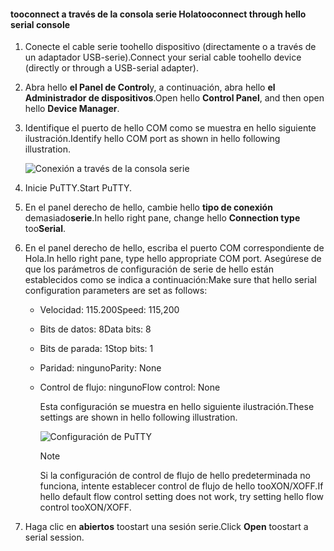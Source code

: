 <!--author=SharS last changed: 9/17/15-->

#### <a name="tooconnect-through-hello-serial-console"></a><span data-ttu-id="076ac-101">tooconnect a través de la consola serie Hola</span><span class="sxs-lookup"><span data-stu-id="076ac-101">tooconnect through hello serial console</span></span>
1. <span data-ttu-id="076ac-102">Conecte el cable serie toohello dispositivo (directamente o a través de un adaptador USB-serie).</span><span class="sxs-lookup"><span data-stu-id="076ac-102">Connect your serial cable toohello device (directly or through a USB-serial adapter).</span></span>
2. <span data-ttu-id="076ac-103">Abra hello **el Panel de Control**y, a continuación, abra hello **el Administrador de dispositivos**.</span><span class="sxs-lookup"><span data-stu-id="076ac-103">Open hello **Control Panel**, and then open hello **Device Manager**.</span></span>
3. <span data-ttu-id="076ac-104">Identifique el puerto de hello COM como se muestra en hello siguiente ilustración.</span><span class="sxs-lookup"><span data-stu-id="076ac-104">Identify hello COM port as shown in hello following illustration.</span></span>
   
     ![Conexión a través de la consola serie](./media/storsimple-use-putty/HCS_ConnectingDeviceS-include.png)
4. <span data-ttu-id="076ac-106">Inicie PuTTY.</span><span class="sxs-lookup"><span data-stu-id="076ac-106">Start PuTTY.</span></span> 
5. <span data-ttu-id="076ac-107">En el panel derecho de hello, cambie hello **tipo de conexión** demasiado**serie**.</span><span class="sxs-lookup"><span data-stu-id="076ac-107">In hello right pane, change hello **Connection type** too**Serial**.</span></span>
6. <span data-ttu-id="076ac-108">En el panel derecho de hello, escriba el puerto COM correspondiente de Hola.</span><span class="sxs-lookup"><span data-stu-id="076ac-108">In hello right pane, type hello appropriate COM port.</span></span> <span data-ttu-id="076ac-109">Asegúrese de que los parámetros de configuración de serie de hello están establecidos como se indica a continuación:</span><span class="sxs-lookup"><span data-stu-id="076ac-109">Make sure that hello serial configuration parameters are set as follows:</span></span>
   
   * <span data-ttu-id="076ac-110">Velocidad: 115.200</span><span class="sxs-lookup"><span data-stu-id="076ac-110">Speed: 115,200</span></span>
   * <span data-ttu-id="076ac-111">Bits de datos: 8</span><span class="sxs-lookup"><span data-stu-id="076ac-111">Data bits: 8</span></span>
   * <span data-ttu-id="076ac-112">Bits de parada: 1</span><span class="sxs-lookup"><span data-stu-id="076ac-112">Stop bits: 1</span></span>
   * <span data-ttu-id="076ac-113">Paridad: ninguno</span><span class="sxs-lookup"><span data-stu-id="076ac-113">Parity: None</span></span>
   * <span data-ttu-id="076ac-114">Control de flujo: ninguno</span><span class="sxs-lookup"><span data-stu-id="076ac-114">Flow control: None</span></span>
     
     <span data-ttu-id="076ac-115">Esta configuración se muestra en hello siguiente ilustración.</span><span class="sxs-lookup"><span data-stu-id="076ac-115">These settings are shown in hello following illustration.</span></span>
     
     ![Configuración de PuTTY](./media/storsimple-use-putty/HCS_PuttyConfig-include.png) 
     
     > [!NOTE]
     > <span data-ttu-id="076ac-117">Si la configuración de control de flujo de hello predeterminada no funciona, intente establecer control de flujo de hello tooXON/XOFF.</span><span class="sxs-lookup"><span data-stu-id="076ac-117">If hello default flow control setting does not work, try setting hello flow control tooXON/XOFF.</span></span>
     > 
     > 
7. <span data-ttu-id="076ac-118">Haga clic en **abiertos** toostart una sesión serie.</span><span class="sxs-lookup"><span data-stu-id="076ac-118">Click **Open** toostart a serial session.</span></span>


